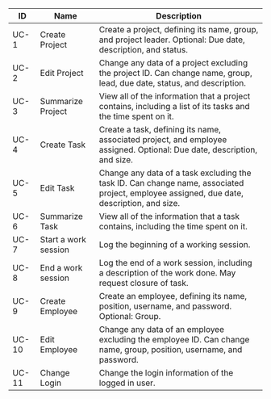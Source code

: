 ID|Name|Description
---|---|---
UC-1|Create Project| Create a project, defining its name, group, and project leader. Optional: Due date, description, and status.
UC-2|Edit Project| Change any data of a project excluding the project ID. Can change name, group, lead, due date, status, and description.
UC-3|Summarize Project| View all of the information that a project contains, including a list of its tasks and the time spent on it.
UC-4|Create Task| Create a task, defining its name, associated project, and employee assigned. Optional: Due date, description, and size.
UC-5|Edit Task| Change any data of a task excluding the task ID. Can change name, associated project, employee assigned, due date, description, and size.
UC-6|Summarize Task| View all of the information that a task contains, including the time spent on it.
UC-7|Start a work session| Log the beginning of a working session.
UC-8|End a work session| Log the end of a work session, including a description of the work done. May request closure of task.
UC-9|Create Employee| Create an employee, defining its name, position, username, and password. Optional: Group.
UC-10|Edit Employee| Change any data of an employee excluding the employee ID. Can change name, group, position, username, and password.
UC-11|Change Login| Change the login information of the logged in user.
